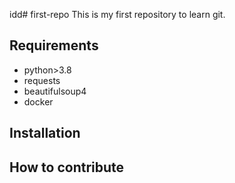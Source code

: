 idd# first-repo
This is my first repository to learn git.

## Requirements

- python>3.8
- requests
- beautifulsoup4
- docker

## Installation

## How to contribute
